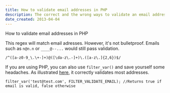 ```yaml
---
title: How to validate email addresses in PHP
description: The correct and the wrong ways to validate an email address in PHP
date_created: 2013-04-04
---
```


How to validate email addresses in PHP

This regex will match email adresses. However, it's not bulletproof. Emails such as `n@n.n` or `____@--...` would still pass validation.

```
/^([a-z0-9_\.\+-]+)@([\da-z\.-]+)\.([a-z\.]{2,6})$/

```

If you are using PHP, you can also use `filter_var()` and save yourself some headaches. As illustrated [here](http://codepad.org/Lz5m2S2N), it correctly validates most addresses.

```
filter_var('test@test.com', FILTER_VALIDATE_EMAIL); //Returns true if email is valid, false otherwise
```

